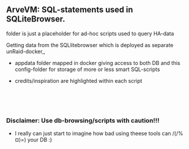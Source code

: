 ## ArveVM: SQL-statements used in SQLiteBrowser.

folder is just a placeholder for ad-hoc scripts used to query HA-data

Getting data from the SQLlitebrowser which is deployed as separate unRaid-docker,, 
- appdata folder mapped in docker giving access to both DB and this config-folder
  for storage of more or less smart SQL-scripts

- credits/inspiration are highlighted within each script

<br />
<br />
<br />

### Disclaimer:  Use db-browsing/scripts with caution!!! 
- I really can just start to imagine how bad using theese tools can /(/%¤)=) your DB :)
